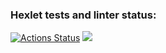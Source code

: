 ### Hexlet tests and linter status:
[![Actions Status](https://github.com/JuliaMezenova/python-project-49/workflows/hexlet-check/badge.svg)](https://github.com/JuliaMezenova/python-project-49/actions)
<a href="https://codeclimate.com/github/JuliaMezenova/python-project-49/maintainability"><img src="https://api.codeclimate.com/v1/badges/60ec1ecaeff526bb716e/maintainability" /></a>
